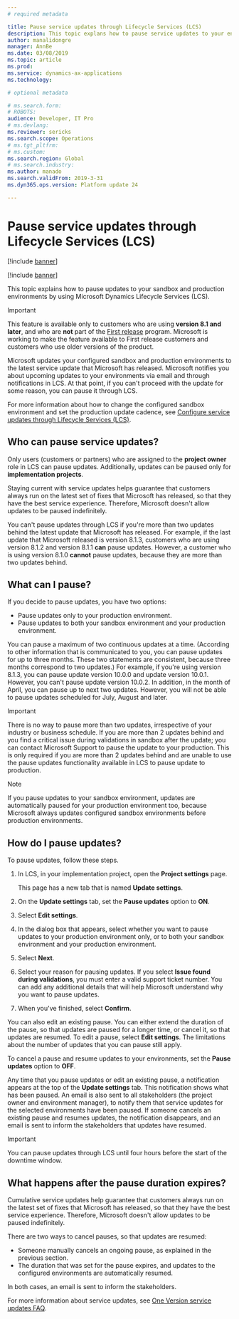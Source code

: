 ```yaml
---
# required metadata

title: Pause service updates through Lifecycle Services (LCS)
description: This topic explans how to pause service updates to your environments.
author: manalidongre
manager: AnnBe
ms.date: 03/08/2019
ms.topic: article
ms.prod: 
ms.service: dynamics-ax-applications
ms.technology: 

# optional metadata

# ms.search.form: 
# ROBOTS: 
audience: Developer, IT Pro
# ms.devlang: 
ms.reviewer: sericks
ms.search.scope: Operations
# ms.tgt_pltfrm: 
# ms.custom: 
ms.search.region: Global
# ms.search.industry: 
ms.author: manado
ms.search.validFrom: 2019-3-31 
ms.dyn365.ops.version: Platform update 24 

---
```


# Pause service updates through Lifecycle Services (LCS)

[!include [banner](../includes/banner.md)]

[!include [banner](../includes/coming-soon.md)]

This topic explains how to pause updates to your sandbox and production environments by using Microsoft Dynamics Lifecycle Services (LCS).

> [!IMPORTANT]
> This feature is available only to customers who are using **version 8.1 and later**, and who are **not** part of the [First release](../../fin-and-ops/get-started/public-preview-releases.md) program. Microsoft is working to make the feature available to First release customers and customers who use older versions of the product. 

Microsoft updates your configured sandbox and production environments to the latest service update that Microsoft has released. Microsoft notifies you about upcoming updates to your environments via email and through notifications in LCS. At that point, if you can't proceed with the update for some reason, you can pause it through LCS.

For more information about how to change the configured sandbox environment and set the production update cadence, see [Configure service updates through Lifecycle Services (LCS)](configure-service-updates.md).

## Who can pause service updates?

Only users (customers or partners) who are assigned to the **project owner** role in LCS can pause updates. Additionally, updates can be paused only for **implementation projects**.

Staying current with service updates helps guarantee that customers always run on the latest set of fixes that Microsoft has released, so that they have the best service experience. Therefore, Microsoft doesn't allow updates to be paused indefinitely.

You can't pause updates through LCS if you're more than two updates behind the latest update that Microsoft has released. For example, if the last update that Microsoft released is version 8.1.3, customers who are using version 8.1.2 and version 8.1.1 **can** pause updates. However, a customer who is using version 8.1.0 **cannot** pause updates, because they are more than two updates behind.

## What can I pause?

If you decide to pause updates, you have two options:

- Pause updates only to your production environment.
- Pause updates to both your sandbox environment and your production environment.

You can pause a maximum of two continuous updates at a time. (According to other information that is communicated to you, you can pause updates for up to three months. These two statements are consistent, because three months correspond to two updates.) For example, if you're using version 8.1.3, you can pause update version 10.0.0 and update version 10.0.1. However, you can't pause update version 10.0.2. In addition, in the month of April, you can pause up to next two updates. However, you will not be able to pause updates scheduled for July, August and later. 

> [!IMPORTANT]
> There is no way to pause more than two updates, irrespective of your industry or business schedule. If you are more than 2 updates behind and you find a critical issue during validations in sandbox after the update; you can contact Microsoft Support to pause the update to your production. This is only required if you are more than 2 updates behind and are unable to use the pause updates functionality available in LCS to pause update to production.

> [!NOTE]
> If you pause updates to your sandbox environment, updates are automatically paused for your production environment too, because Microsoft always updates configured sandbox environments before production environments.

## How do I pause updates?

To pause updates, follow these steps.

1. In LCS, in your implementation project, open the **Project settings** page.

    This page has a new tab that is named **Update settings**.

2. On the **Update settings** tab, set the **Pause updates** option to **ON**.
3. Select **Edit settings**.
4. In the dialog box that appears, select whether you want to pause updates to your production environment only, or to both your sandbox environment and your production environment.
5. Select **Next**.
6. Select your reason for pausing updates. If you select **Issue found during validations**, you must enter a valid support ticket number. You can add any additional details that will help Microsoft understand why you want to pause updates.
7. When you've finished, select **Confirm**.

You can also edit an existing pause. You can either extend the duration of the pause, so that updates are paused for a longer time, or cancel it, so that updates are resumed. To edit a pause, select **Edit settings**. The limitations about the number of updates that you can pause still apply.

To cancel a pause and resume updates to your environments, set the **Pause updates** option to **OFF**.

Any time that you pause updates or edit an existing pause, a notification appears at the top of the **Update settings** tab. This notification shows what has been paused. An email is also sent to all stakeholders (the project owner and environment manager), to notify them that service updates for the selected environments have been paused. If someone cancels an existing pause and resumes updates, the notification disappears, and an email is sent to inform the stakeholders that updates have resumed.

> [!IMPORTANT]
> You can pause updates through LCS until four hours before the start of the downtime window.

## What happens after the pause duration expires?

Cumulative service updates help guarantee that customers always run on the latest set of fixes that Microsoft has released, so that they have the best service experience. Therefore, Microsoft doesn't allow updates to be paused indefinitely.

There are two ways to cancel pauses, so that updates are resumed:

- Someone manually cancels an ongoing pause, as explained in the previous section.
- The duration that was set for the pause expires, and updates to the configured environments are automatically resumed.

In both cases, an email is sent to inform the stakeholders.

For more information about service updates, see [One Version service updates FAQ](../../fin-and-ops/get-started/one-version.md).
